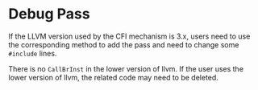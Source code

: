 # Debug Pass

If the LLVM version used by the CFI mechanism is 3.x, 
users need to use the corresponding method to add the pass and need to change some `#include` lines.

There is no `CallBrInst` in the lower version of llvm. 
If the user uses the lower version of llvm, the related code may need to be deleted.